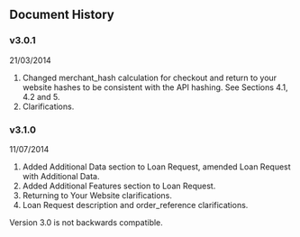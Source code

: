 ## Document History

### v3.0.1

21/03/2014

1. Changed merchant_hash calculation for checkout and return to your website
    hashes to be consistent with the API hashing. See Sections 4.1, 4.2 and 5.
1. Clarifications.

### v3.1.0

11/07/2014

1. Added Additional Data section to Loan Request, amended Loan Request with
   Additional Data.
1. Added Additional Features section to Loan Request.
1. Returning to Your Website clarifications.
1. Loan Request description and order_reference clarifications.

Version 3.0 is not backwards compatible.

